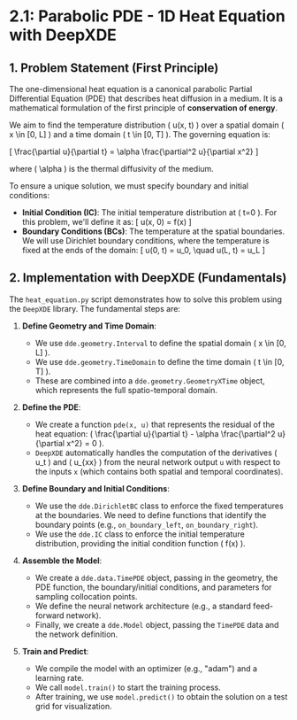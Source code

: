 # 2.1: Parabolic PDE - 1D Heat Equation with DeepXDE

## 1. Problem Statement (First Principle)

The one-dimensional heat equation is a canonical parabolic Partial Differential Equation (PDE) that describes heat diffusion in a medium. It is a mathematical formulation of the first principle of **conservation of energy**.

We aim to find the temperature distribution \( u(x, t) \) over a spatial domain \( x \in [0, L] \) and a time domain \( t \in [0, T] \). The governing equation is:

\[
\frac{\partial u}{\partial t} = \alpha \frac{\partial^2 u}{\partial x^2}
\]

where \( \alpha \) is the thermal diffusivity of the medium.

To ensure a unique solution, we must specify boundary and initial conditions:

-   **Initial Condition (IC)**: The initial temperature distribution at \( t=0 \). For this problem, we'll define it as:
    \[
    u(x, 0) = f(x)
    \]
-   **Boundary Conditions (BCs)**: The temperature at the spatial boundaries. We will use Dirichlet boundary conditions, where the temperature is fixed at the ends of the domain:
    \[
    u(0, t) = u_0, \quad u(L, t) = u_L
    \]

## 2. Implementation with DeepXDE (Fundamentals)

The `heat_equation.py` script demonstrates how to solve this problem using the `DeepXDE` library. The fundamental steps are:

1.  **Define Geometry and Time Domain**:
    -   We use `dde.geometry.Interval` to define the spatial domain \( x \in [0, L] \).
    -   We use `dde.geometry.TimeDomain` to define the time domain \( t \in [0, T] \).
    -   These are combined into a `dde.geometry.GeometryXTime` object, which represents the full spatio-temporal domain.

2.  **Define the PDE**:
    -   We create a function `pde(x, u)` that represents the residual of the heat equation: \( \frac{\partial u}{\partial t} - \alpha \frac{\partial^2 u}{\partial x^2} = 0 \).
    -   `DeepXDE` automatically handles the computation of the derivatives \( u_t \) and \( u_{xx} \) from the neural network output `u` with respect to the inputs `x` (which contains both spatial and temporal coordinates).

3.  **Define Boundary and Initial Conditions**:
    -   We use the `dde.DirichletBC` class to enforce the fixed temperatures at the boundaries. We need to define functions that identify the boundary points (e.g., `on_boundary_left`, `on_boundary_right`).
    -   We use the `dde.IC` class to enforce the initial temperature distribution, providing the initial condition function \( f(x) \).

4.  **Assemble the Model**:
    -   We create a `dde.data.TimePDE` object, passing in the geometry, the PDE function, the boundary/initial conditions, and parameters for sampling collocation points.
    -   We define the neural network architecture (e.g., a standard feed-forward network).
    -   Finally, we create a `dde.Model` object, passing the `TimePDE` data and the network definition.

5.  **Train and Predict**:
    -   We compile the model with an optimizer (e.g., "adam") and a learning rate.
    -   We call `model.train()` to start the training process.
    -   After training, we use `model.predict()` to obtain the solution on a test grid for visualization.
